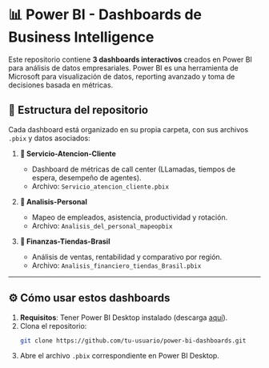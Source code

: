 # 📊 Power BI - Dashboards de Business Intelligence

Este repositorio contiene **3 dashboards interactivos** creados en Power BI para análisis de datos empresariales. Power BI es una herramienta de Microsoft para visualización de datos, reporting avanzado y toma de decisiones basada en métricas.

## **📂 Estructura del repositorio**
Cada dashboard está organizado en su propia carpeta, con sus archivos `.pbix` y datos asociados:

1. **📁 Servicio-Atencion-Cliente**  
   - Dashboard de métricas de call center (LLamadas, tiempos de espera, desempeño de agentes).  
   - Archivo: `Servicio_atencion_cliente.pbix`  

2. **📁 Analisis-Personal**  
   - Mapeo de empleados, asistencia, productividad y rotación.  
   - Archivo: `Analisis_del_personal_mapeopbix`  

3. **📁 Finanzas-Tiendas-Brasil**  
   - Análisis de ventas, rentabilidad y comparativo por región.  
   - Archivo: `Analisis_financiero_tiendas_Brasil.pbix`  

---

## **⚙️ Cómo usar estos dashboards**
1. **Requisitos**: Tener Power BI Desktop instalado (descarga [aquí](https://powerbi.microsoft.com/es-es/desktop/)).  
2. Clona el repositorio:  
   ```bash
   git clone https://github.com/tu-usuario/power-bi-dashboards.git
   ```
3. Abre el archivo `.pbix` correspondiente en Power BI Desktop.

